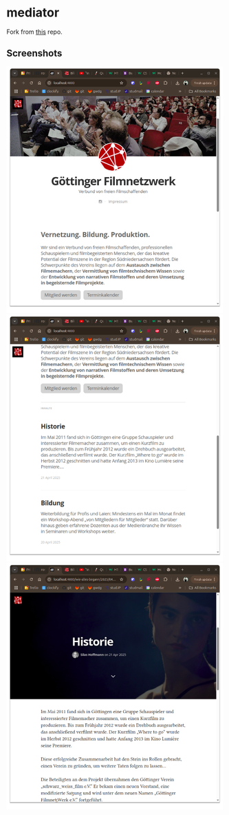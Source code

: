 mediator
========

Fork from [this](https://github.com/dirkfabisch/mediator) repo.

Screenshots
--------
![screenshot](/assets/images/screenshot-01.png)
![screenshot](/assets/images/screenshot-02.png)
![screenshot](/assets/images/screenshot-03.png)
